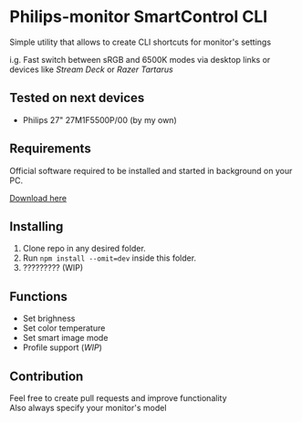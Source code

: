 # Philips-monitor SmartControl CLI

Simple utility that allows to create CLI shortcuts for monitor's settings

i.g. Fast switch between sRGB and 6500K modes via desktop links or devices like _Stream Deck_ or _Razer Tartarus_

## Tested on next devices

-   Philips 27" 27M1F5500P/00 (by my own)

## Requirements

Official software required to be installed and started in background on your PC.

[Download here](https://www.philips.co.uk/c-p/27M1F5500P_00/evnia-gaming-monitor-quad-hd-gaming-monitor/support)

## Installing

1. Clone repo in any desired folder.
2. Run `npm install --omit=dev` inside this folder.
3. ????????? (WIP)

## Functions

-   Set brighness
-   Set color temperature
-   Set smart image mode
-   Profile support (_WIP_)

## Contribution

Feel free to create pull requests and improve functionality  
Also always specify your monitor's model
